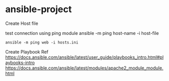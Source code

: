 # ansible-project

Create Host file

test connection using ping module
ansible -m ping host-name -i host-file
```
ansible -m ping web -i hosts.ini
```

Create Playbook
Ref https://docs.ansible.com/ansible/latest/user_guide/playbooks_intro.html#playbooks-intro
https://docs.ansible.com/ansible/latest/modules/apache2_module_module.html